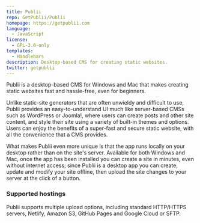 ```yaml
---
title: Publii
repo: GetPublii/Publii
homepage: https://getpublii.com
language:
  - JavaScript
license:
  - GPL-3.0-only
templates:
  - Handlebars
description: Desktop-based CMS for creating static websites.
twitter: getpublii
---
```


Publii is a desktop-based CMS for Windows and Mac that makes creating static websites fast and hassle-free, even for beginners.

Unlike static-site generators that are often unwieldy and difficult to use, Publii provides an easy-to-understand UI much like server-based CMSs such as WordPress or Joomla!, where users can create posts and other site content, and style their site using a variety of built-in themes and options. Users can enjoy the benefits of a super-fast and secure static website, with all the convenience that a CMS provides.

What makes Publii even more unique is that the app runs locally on your desktop rather than on the site's server. Available for both Windows and Mac, once the app has been installed you can create a site in minutes, even without internet access; since Publii is a desktop app you can create, update and modify your site offline, then upload the site changes to your server at the click of a button.

### Supported hostings

Publii supports multiple upload options, including standard HTTP/HTTPS servers, Netlify, Amazon S3, GitHub Pages and Google Cloud or SFTP.
